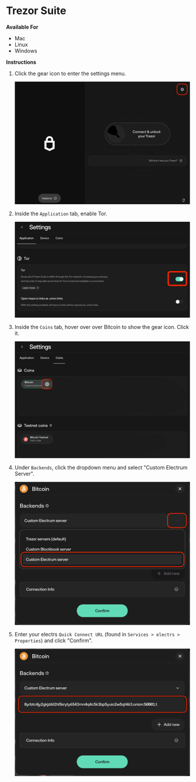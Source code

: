 # Trezor Suite

**Available For**

- Mac
- Linux
- Windows

**Instructions**

1. Click the gear icon to enter the settings menu.

    ![Trezor Suite menu](./assets/trezor-desktop1.png)

1. Inside the `Application` tab, enable Tor.

    ![Trezor Suite enable tor](./assets/trezor-desktop-tor.png)

1. Inside the `Coins` tab, hover over over Bitcoin to show the gear icon. Click it.

    ![Trezor Suite coins](./assets/trezor-desktop2.png)

1. Under `Backends`, click the dropdown menu and select "Custom Electrum Server".

    ![Trezor Suite electrs](./assets/trezor-desktop3.png)

1. Enter your electrs `Quick Connect URL` (found in `Services > electrs > Properties`) and click "Confirm".
    
    ![Trezor Suite electrs](./assets/trezor-desktop4.png)
